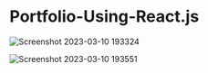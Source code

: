 # Portfolio-Using-React.js


![Screenshot 2023-03-10 193324](https://user-images.githubusercontent.com/102305307/224336061-1442973c-0942-4e72-a7c5-797864f187c6.png)




![Screenshot 2023-03-10 193551](https://user-images.githubusercontent.com/102305307/224336470-2333a668-10d6-4e92-bc64-828119461526.png)
